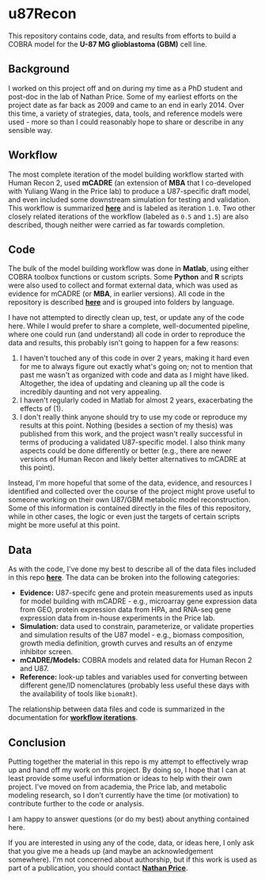 # u87Recon

This repository contains code, data, and results from efforts to build a COBRA model for the **U-87 MG glioblastoma (GBM)** cell line.

## Background

I worked on this project off and on during my time as a PhD student and post-doc in the lab of Nathan Price. Some of my earliest efforts on the project date as far back as 2009 and came to an end in early 2014. Over this time, a variety of strategies, data, tools, and reference models were used - more so than I could reasonably hope to share or describe in any sensible way. 

## Workflow

The most complete iteration of the model building workflow started with Human Recon 2, used **mCADRE** (an extension of **MBA** that I co-developed with Yuliang Wang in the Price lab) to produce a U87-specific draft model, and even included some downstream simulation for testing and validation. This workflow is summarized [**here**](docs/workflow.md) and is labeled as iteration `1.0`. Two other closely related iterations of the workflow (labeled as `0.5` and `1.5`) are also described, though neither were carried as far towards completion.

## Code

The bulk of the model building workflow was done in **Matlab**, using either COBRA toolbox functions or custom scripts. Some **Python** and **R** scripts were also used to collect and format external data, which was used as evidence for mCADRE (or **MBA**, in earlier versions). All code in the repository is described [**here**](docs/code_manifest.md) and is grouped into folders by language.

I have not attempted to directly clean up, test, or update any of the code here. While I would prefer to share a complete, well-documented pipeline, where one could run (and understand) all code in order to reproduce the data and results, this probably isn't going to happen for a few reasons:  

1. I haven't touched any of this code in over 2 years, making it hard even for me to always figure out exactly what's going on; not to mention that past me wasn't as organized with code and data as I might have liked. Altogether, the idea of updating and cleaning up all the code is incredibly daunting and not very appealing.
2. I haven't regularly coded in Matlab for almost 2 years, exacerbating the effects of (1).
3. I don't really think anyone should try to use my code or reproduce my results at this point. Nothing (besides a section of my thesis) was published from this work, and the project wasn't really successful in terms of producing a validated U87-specific model. I also think many aspects could be done differently or better (e.g., there are newer versions of Human Recon and likely better alternatives to mCADRE at this point). 

Instead, I'm more hopeful that some of the data, evidence, and resources I identified and collected over the course of the project might prove useful to someone working on their own U87/GBM metabolic model reconstruction. Some of this information is contained directly in the files of this repository, while in other cases, the logic or even just the targets of certain scripts might be more useful at this point.

## Data

As with the code, I've done my best to describe all of the data files included in this repo [**here**](docs/data_manifest.md). The data can be broken into the following categories:

+ **Evidence:** U87-specifc gene and protein measurements used as inputs for model building with mCADRE - e.g., microarray gene expression data from GEO, protein expression data from HPA, and RNA-seq gene expression data from in-house experiments in the Price lab.
+ **Simulation:** data used to constrain, parameterize, or validate properties and simulation results of the U87 model - e.g., biomass composition, growth media definition, growth curves and results an of enzyme inhibitor screen.
+ **mCADRE/Models:** COBRA models and related data for Human Recon 2 and U87.
+ **Reference:** look-up tables and variables used for converting between different gene/ID nomenclatures (probably less useful these days with the availability of tools like `biomaRt`).

The relationship between data files and code is summarized in the documentation for [**workflow iterations**](docs/workflow.md).

## Conclusion

Putting together the material in this repo is my attempt to effectively wrap up and hand off my work on this project. By doing so, I hope that I can at least provide some useful information or ideas to help with their own project. I've moved on from academia, the Price lab, and metabolic modeling research, so I don't currently have the time (or motivation) to contribute further to the code or analysis.

I am happy to answer questions (or do my best) about anything contained here.

If you are interested in using any of the code, data, or ideas here, I only ask that you give me a heads up (and maybe an acknowledgement somewhere). I'm not concerned about authorship, but if this work is used as part of a publication, you should contact [**Nathan Price**](https://price.systemsbiology.org/bio/nathan-price/).